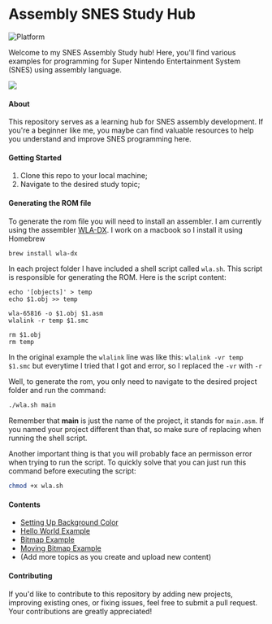# Assembly SNES Study Hub

![Platform][Platform] 

Welcome to my SNES Assembly Study hub! Here, you'll find various examples for programming for Super Nintendo Entertainment System (SNES) using assembly language.

<img src = https://proxy.olhardigital.com.br/wp-content/uploads/2023/10/imagem_2023-10-24_124051098.png>

#### About
This repository serves as a learning hub for SNES assembly development. If you're a beginner like me, you maybe can find valuable resources to help you understand and improve SNES programming here.

#### Getting Started
1. Clone this repo to your local machine;
2. Navigate to the desired study topic;

#### Generating the ROM file
To generate the rom file you will need to install an assembler.
I am currently using the assembler [WLA-DX]('https://github.com/vhelin/wla-dx'). I work on a macbook so I install it using Homebrew

``` bash
brew install wla-dx
```

In each project folder I have included a shell script called `wla.sh`. This script is responsible for generating the ROM. Here is the script content:

``` shell
echo '[objects]' > temp
echo $1.obj >> temp

wla-65816 -o $1.obj $1.asm
wlalink -r temp $1.smc

rm $1.obj
rm temp
```

In the original example the `wlalink` line was like this: `wlalink -vr temp $1.smc` but everytime I tried that I got and error, so I replaced the `-vr` with `-r`

Well, to generate the rom, you only need to navigate to the desired project folder and run the command:

``` bash
./wla.sh main
```

Remember that **main**  is just the name of the project, it stands for `main.asm`. If you named your project different than that, so make sure of replacing when running the shell script.

Another important thing is that you will probably face an permisson error when trying to run the script. To quickly solve that you can just run this command before executing the script:

``` bash
chmod +x wla.sh
```

#### Contents

* [Setting Up Background Color]('https://github.com/maganharenan/SNES/tree/main/background-color')
* [Hello World Example]('https://github.com/maganharenan/SNES/tree/main/hello-world')
* [Bitmap Example]('https://github.com/maganharenan/SNES/tree/main/bitmap')
* [Moving Bitmap Example]('https://github.com/maganharenan/SNES/tree/main/moving-bitmap')
* (Add more topics as you create and upload new content)

#### Contributing
If you'd like to contribute to this repository by adding new projects, improving existing ones, or fixing issues, feel free to submit a pull request. Your contributions are greatly appreciated!

[Platform]: https://img.shields.io/badge/platform%20-%20snes%20-%20lightblue
